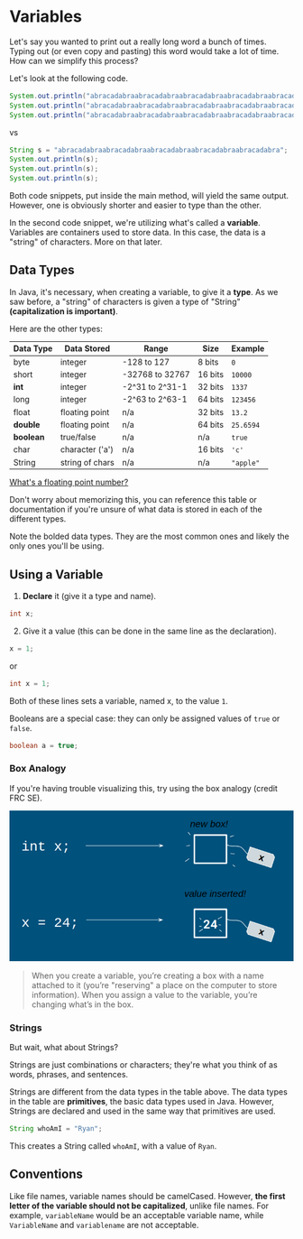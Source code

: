 # Variables

Let's say you wanted to print out a really long word a bunch of times. Typing out (or even copy and pasting) this word would take a lot of time. How can we simplify this process?

Let's look at the following code.

```java
System.out.println("abracadabraabracadabraabracadabraabracadabraabracadabra");
System.out.println("abracadabraabracadabraabracadabraabracadabraabracadabra");
System.out.println("abracadabraabracadabraabracadabraabracadabraabracadabra");
```

vs

```java
String s = "abracadabraabracadabraabracadabraabracadabraabracadabra";
System.out.println(s);
System.out.println(s);
System.out.println(s);
```

Both code snippets, put inside the main method, will yield the same output. However, one is obviously shorter and easier to type than the other.

In the second code snippet, we're utilizing what's called a __variable__. Variables are containers used to store data. In this case, the data is a "string" of characters. More on that later.

## Data Types

In Java, it's necessary, when creating a variable, to give it a __type__. As we saw before, a "string" of characters is given a type of "String" __(capitalization is important)__.

Here are the other types:

| Data Type   | Data Stored     | Range           | Size    | Example   |
|-------------|-----------------|-----------------|---------|-----------|
| byte        | integer         | -128 to 127     | 8 bits  | `0`       |
| short       | integer         | -32768 to 32767 | 16 bits | `10000`   |
| __int__     | integer         | -2^31 to 2^31-1 | 32 bits | `1337`    |
| long        | integer         | -2^63 to 2^63-1 | 64 bits | `123456`  |
| float       | floating point  | n/a             | 32 bits | `13.2`    |
| __double__  | floating point  | n/a             | 64 bits | `25.6594` |
| __boolean__ | true/false      | n/a             | n/a     | `true`    |
| char        | character ('a') | n/a             | 16 bits | `'c'`     |
| String      | string of chars | n/a             | n/a     | `"apple"` |

[What's a floating point number?](https://techterms.com/definition/floatingpoint)

Don't worry about memorizing this, you can reference this table or documentation if you're unsure of what data is stored in each of the different types.

Note the bolded data types. They are the most common ones and likely the only ones you'll be using.

## Using a Variable

1. __Declare__ it (give it a type and name).

```java
int x;
```

2. Give it a value (this can be done in the same line as the declaration).

```java
x = 1;
```

or

```java
int x = 1;
```

Both of these lines sets a variable, named x, to the value `1`.

Booleans are a special case: they can only be assigned values of `true` or `false`.

```java
boolean a = true;
```

### Box Analogy

If you're having trouble visualizing this, try using the box analogy (credit FRC SE).

![box-analogy](assets/box-analogy.png)

> When you create a variable, you’re creating a box with a name attached to it (you’re "reserving" a place on the computer to store information). When you assign a value to the variable, you’re changing what’s in the box.

### Strings

But wait, what about Strings?

Strings are just combinations or characters; they're what you think of as words, phrases, and sentences.

Strings are different from the data types in the table above. The data types in the table are __primitives__, the basic data types used in Java. However, Strings are declared and used in the same way that primitives are used.

```java
String whoAmI = "Ryan";
```

This creates a String called `whoAmI`, with a value of `Ryan`.

## Conventions

Like file names, variable names should be camelCased. However, __the first letter of the variable should not be capitalized__, unlike file names. For example, `variableName` would be an acceptable variable name, while `VariableName` and `variablename` are not acceptable.
